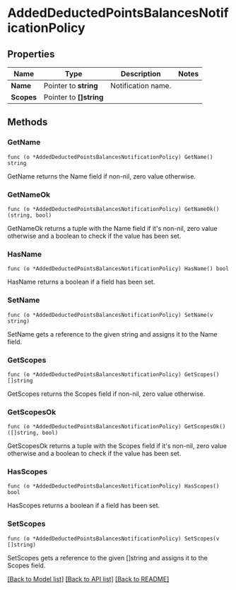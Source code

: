 # AddedDeductedPointsBalancesNotificationPolicy

## Properties

Name | Type | Description | Notes
------------ | ------------- | ------------- | -------------
**Name** | Pointer to **string** | Notification name. | 
**Scopes** | Pointer to **[]string** |  | 

## Methods

### GetName

`func (o *AddedDeductedPointsBalancesNotificationPolicy) GetName() string`

GetName returns the Name field if non-nil, zero value otherwise.

### GetNameOk

`func (o *AddedDeductedPointsBalancesNotificationPolicy) GetNameOk() (string, bool)`

GetNameOk returns a tuple with the Name field if it's non-nil, zero value otherwise
and a boolean to check if the value has been set.

### HasName

`func (o *AddedDeductedPointsBalancesNotificationPolicy) HasName() bool`

HasName returns a boolean if a field has been set.

### SetName

`func (o *AddedDeductedPointsBalancesNotificationPolicy) SetName(v string)`

SetName gets a reference to the given string and assigns it to the Name field.

### GetScopes

`func (o *AddedDeductedPointsBalancesNotificationPolicy) GetScopes() []string`

GetScopes returns the Scopes field if non-nil, zero value otherwise.

### GetScopesOk

`func (o *AddedDeductedPointsBalancesNotificationPolicy) GetScopesOk() ([]string, bool)`

GetScopesOk returns a tuple with the Scopes field if it's non-nil, zero value otherwise
and a boolean to check if the value has been set.

### HasScopes

`func (o *AddedDeductedPointsBalancesNotificationPolicy) HasScopes() bool`

HasScopes returns a boolean if a field has been set.

### SetScopes

`func (o *AddedDeductedPointsBalancesNotificationPolicy) SetScopes(v []string)`

SetScopes gets a reference to the given []string and assigns it to the Scopes field.


[[Back to Model list]](../README.md#documentation-for-models) [[Back to API list]](../README.md#documentation-for-api-endpoints) [[Back to README]](../README.md)


